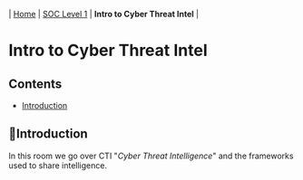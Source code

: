 | [Home](../README.md) | [SOC Level 1](../SOClevel1.md) | **Intro to Cyber Threat Intel** |

# Intro to Cyber Threat Intel

## Contents
- [Introduction](#introduction)



## 📘Introduction

In this room we go over CTI "_Cyber Threat Intelligence_" and the frameworks used to share intelligence. 
